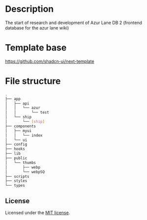 # Description

The start of research and development of Azur Lane DB 2 (frontend database for the azur lane wiki)

# Template base

https://github.com/shadcn-ui/next-template

# File structure

```bash
.
├── app
│   ├── api
│   │   └── azur
│   │       └── test
│   └── ship
│       └── [ship]
├── components
│   ├── myui
│   │   └── index
│   └── ui
├── config
├── hooks
├── lib
├── public
│   └── thumbs
│       ├── webp
│       └── webpSQ
├── scripts
├── styles
└── types
```

## License

Licensed under the [MIT license](https://github.com/shadcn/ui/blob/main/LICENSE.md).
